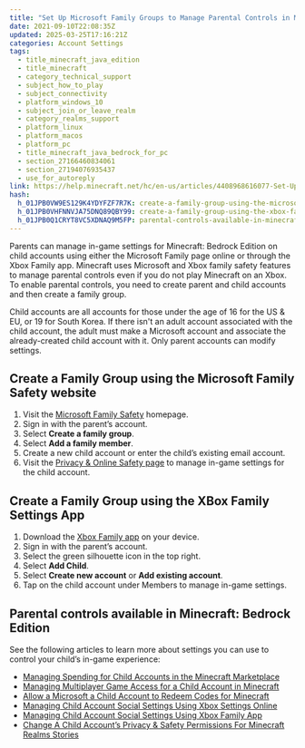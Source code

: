 ```yaml
---
title: "Set Up Microsoft Family Groups to Manage Parental Controls in Minecraft: Bedrock Edition"
date: 2021-09-10T22:08:35Z
updated: 2025-03-25T17:16:21Z
categories: Account Settings
tags:
  - title_minecraft_java_edition
  - title_minecraft
  - category_technical_support
  - subject_how_to_play
  - subject_connectivity
  - platform_windows_10
  - subject_join_or_leave_realm
  - category_realms_support
  - platform_linux
  - platform_macos
  - platform_pc
  - title_minecraft_java_bedrock_for_pc
  - section_27166460834061
  - section_27194076935437
  - use_for_autoreply
link: https://help.minecraft.net/hc/en-us/articles/4408968616077-Set-Up-Microsoft-Family-Groups-to-Manage-Parental-Controls-in-Minecraft-Bedrock-Edition
hash:
  h_01JPB0VW9ES129K4YDYFZF7R7K: create-a-family-group-using-the-microsoft-family-safety-website
  h_01JPB0VHFNNVJA75DNQ89QBY99: create-a-family-group-using-the-xbox-family-settings-app
  h_01JPB0Q1CRYT8VC5XDNAQ9M5FP: parental-controls-available-in-minecraft-bedrock-edition
---
```


Parents can manage in-game settings for Minecraft: Bedrock Edition on child accounts using either the Microsoft Family page online or through the Xbox Family app. Minecraft uses Microsoft and Xbox family safety features to manage parental controls even if you do not play Minecraft on an Xbox. To enable parental controls, you need to create parent and child accounts and then create a family group.

Child accounts are all accounts for those under the age of 16 for the US & EU, or 19 for South Korea. If there isn't an adult account associated with the child account, the adult must make a Microsoft account and associate the already-created child account with it. Only parent accounts can modify settings.

## Create a Family Group using the Microsoft Family Safety website

1.  Visit the [Microsoft Family Safety](https://account.microsoft.com/family/home) homepage.
2.  Sign in with the parent’s account.
3.  Select **Create a family group**.
4.  Select **Add a family member**.
5.  Create a new child account or enter the child’s existing email account.
6.  Visit the [Privacy & Online Safety page](https://account.xbox.com/en-us/settings) to manage in-game settings for the child account.

## Create a Family Group using the XBox Family Settings App

1.  Download the [Xbox Family app](https://www.xbox.com/en-US/apps/family-settings-app) on your device.
2.  Sign in with the parent’s account.
3.  Select the green silhouette icon in the top right.
4.  Select **Add Child**.
5.  Select **Create new account** or **Add existing account**.
6.  Tap on the child account under Members to manage in-game settings.

## Parental controls available in Minecraft: Bedrock Edition

See the following articles to learn more about settings you can use to control your child’s in-game experience:

- [Managing Spending for Child Accounts in the Minecraft Marketplace](../Buying-Marketplace-Content/Managing-Spending-for-Child-Accounts-in-Minecraft-Marketplace.md)
- [Managing Multiplayer Game Access for a Child Account in Minecraft](./Managing-Multiplayer-Game-Access-for-a-Child-Account-in-Minecraft.md)
- [Allow a Microsoft a Child Account to Redeem Codes for Minecraft](./Allow-a-Microsoft-Child-Account-to-Redeem-Codes-for-Minecraft.md)
- [Managing Child Account Social Settings Using Xbox Settings Online](./Managing-Child-Account-Social-Settings-Using-Xbox-Settings-Online.md)
- [Managing Child Account Social Settings Using Xbox Family App](./Managing-Child-Account-Social-Settings-Using-the-Xbox-Family-App.md)
- [Change A Child Account’s Privacy & Safety Permissions For Minecraft Realms Stories](../Minecraft-Realms-Stories/Change-a-Child-Account-s-Privacy-Safety-Permissions-for-Minecraft-Realms-Stories.md)

